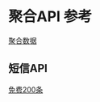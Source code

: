 # 聚合API 参考

[聚合数据](https://www.juhe.cn/apiservice)

## 短信API
[免费200条](https://www.shansuma.com/about8)